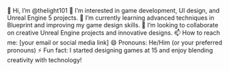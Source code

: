 👋 Hi, I’m @thelight101
👀 I’m interested in game development, UI design, and Unreal Engine 5 projects.
🌱 I’m currently learning advanced techniques in Blueprint and improving my game design skills.
💞️ I’m looking to collaborate on creative Unreal Engine projects and innovative designs.
📫 How to reach me: [your email or social media link]
😄 Pronouns: He/Him (or your preferred pronouns)
⚡ Fun fact: I started designing games at 15 and enjoy blending creativity with technology!
